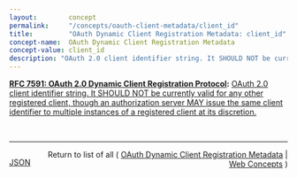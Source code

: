 ```yaml
---
layout:        concept
permalink:     "/concepts/oauth-client-metadata/client_id"
title:         "OAuth Dynamic Client Registration Metadata: client_id"
concept-name:  OAuth Dynamic Client Registration Metadata
concept-value: client_id
description: "OAuth 2.0 client identifier string. It SHOULD NOT be currently valid for any other registered client, though an authorization server MAY issue the same client identifier to multiple instances of a registered client at its discretion."
---
```


**[RFC 7591: OAuth 2.0 Dynamic Client Registration Protocol](/specs/IETF/RFC/7591 "This specification defines mechanisms for dynamically registering OAuth 2.0 clients with authorization servers. Registration requests send a set of desired client metadata values to the authorization server. The resulting registration responses return a client identifier to use at the authorization server and the client metadata values registered for the client. The client can then use this registration information to communicate with the authorization server using the OAuth 2.0 protocol. This specification also defines a set of common client metadata fields and values for clients to use during registration."):** [OAuth 2.0 client identifier string. It SHOULD NOT be currently valid for any other registered client, though an authorization server MAY issue the same client identifier to multiple instances of a registered client at its discretion.](http://tools.ietf.org/html/rfc7591#section-3.2.1 "Read documentation for OAuth Dynamic Client Registration Metadata &#34;client_id&#34;")

<br/>
<hr/>

<p style="float : left"><a href="./client_id.json" title="JSON representing this particular Web Concept value">JSON</a></p>
<p style="text-align: right">Return to list of all ( <a href="../oauth-client-metadata/">OAuth Dynamic Client Registration Metadata</a> | <a href="../">Web Concepts</a> )</p>
